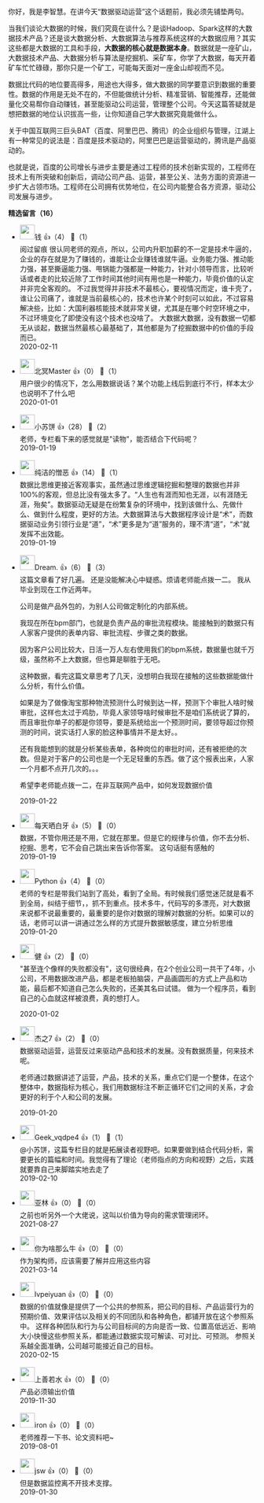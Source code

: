 你好，我是李智慧。在讲今天“数据驱动运营”这个话题前，我必须先铺垫两句。

当我们谈论大数据的时候，我们究竟在谈什么？是谈Hadoop、Spark这样的大数据技术产品？还是谈大数据分析、大数据算法与推荐系统这样的大数据应用？其实这些都是大数据的工具和手段，**大数据的核心就是数据本身**。数据就是一座矿山，大数据技术产品、大数据分析与算法是挖掘机、采矿车，你学了大数据，每天开着矿车忙忙碌碌，那你只是一个矿工，可能每天面对一座金山却视而不见。

数据比代码的地位要高得多，用途也大得多，做大数据的同学要意识到数据的重要性。数据的作用是无处不在的，不但能做统计分析、精准营销、智能推荐，还能做量化交易帮你自动赚钱，甚至能驱动公司运营，管理整个公司。今天这篇答疑就是想把数据的地位认识拔高一些，让你知道自己学大数据究竟能做什么。

关于中国互联网三巨头BAT（百度、阿里巴巴、腾讯）的企业组织与管理，江湖上有一种常见的说法是：百度是技术驱动的，阿里巴巴是运营驱动的，腾讯是产品驱动的。

也就是说，百度的公司增长与进步主要是通过工程师的技术创新实现的，工程师在技术上有所突破和创新后，调动公司产品、运营，甚至公关、法务方面的资源进一步扩大占领市场。工程师在公司拥有优势地位，在公司内能整合各方资源，驱动公司发展与进步。
<div><strong>精选留言（16）</strong></div><ul>
<li><img src="https://static001.geekbang.org/account/avatar/00/0f/67/f4/9a1feb59.jpg" width="30px"><span>钱</span> 👍（4） 💬（1）<div>阅过留痕
很认同老师的观点，所以，公司内升职加薪的不一定是技术牛逼的，企业的存在就是为了赚钱的，谁能让企业赚钱谁就牛逼。业务能力强、推动能力强，甚至撕逼能力强、甩锅能力强都是一种能力，针对小领导而言，比较听话或者走的比较近除了工作时间其他时间有用也是一种能力，毕竟价值的认定并非完全客观的。
不过我觉得并非技术不最核心，要视情况而定，谁卡壳了，谁让公司痛了，谁就是当前最核心的，技术也许某个时刻可以如此，不过容易解决些，比如：大国利器核能技术就非常关键，尤其是在哪个时空环境之中，不过环境变化了即使没有这个技术也没啥了。
大数据大数据，没有数据一切都无从谈起，数据当然最核心最基础了，其他都是为了挖掘数据中的价值的手段而已。</div>2020-02-11</li><br/><li><img src="https://static001.geekbang.org/account/avatar/00/0f/79/7e/c38ac02f.jpg" width="30px"><span>北冥Master</span> 👍（0） 💬（1）<div>用户很少的情况下，怎么用数据说话？某个功能上线后到底行不行，样本太少也说明不了什么吧</div>2020-01-01</li><br/><li><img src="https://static001.geekbang.org/account/avatar/00/13/09/33/57757a23.jpg" width="30px"><span>小苏饼</span> 👍（28） 💬（2）<div>老师，专栏看下来的感觉就是&quot;读物&quot;，能否结合下代码呢？</div>2019-01-19</li><br/><li><img src="https://static001.geekbang.org/account/avatar/00/11/40/10/b6bf3c3c.jpg" width="30px"><span>纯洁的憎恶</span> 👍（14） 💬（1）<div>数据比思维更接近客观事实，虽然通过思维逻辑挖掘和整理的数据也并非100%的客观，但总比没有强太多了。“人生也有涯而知也无涯，以有涯随无涯，殆矣”。数据驱动无疑是在纷繁复杂的环境中，找到该做什么、先做什么、做到什么程度，更好的方法。大数据算法与大数据程序设计是“术”，而数据驱动业务引领行业是“道”，“术”更多是为“道”服务的，理不清“道”，“术”就发挥不出效能。</div>2019-01-19</li><br/><li><img src="https://static001.geekbang.org/account/avatar/00/12/1d/d6/76fe5259.jpg" width="30px"><span>Dream.</span> 👍（6） 💬（3）<div>这篇文章看了好几遍。
还是没能解决心中疑惑。烦请老师能点拨一二。
我从毕业到现在工作近两年。

公司是做产品外包的，为别人公司做定制化的内部系统。

我现在所在bpm部门，也就是负责产品的审批流程模块。能接触到的数据只有人家客户提供的表单内容、审批流程、步骤之类的数据。

因为客户公司比较大，日活一万人左右使用我们的bpm系统，数据量也就千万级，虽然称不上大数据，但也算是聊胜于无吧。

这种数据，看完这篇文章思考了几天，没想明白我现在接触的这些数据能做什么分析，有什么价值。

如果是为了做像淘宝那种物流预测什么时候到达一样，预测下个审批人啥时候审批，这样也太过于鸡肋，毕竟人家领导啥时候审批不是咱们系统说了算的，而且审批你单子的都是你领导，要是系统给出一个预测时间，要领导超过你预测的时间，说实话打人家的脸这种事情并不是太好。。

还有我能想到的就是分析某些表单，各种岗位的审批时间，还有被拒绝的次数。但是对于客户的公司也是一个无足轻重的东西。做了这个报表出来，人家一个月都不点开几次的。。。

希望李老师能点拨一二，在非互联网产品中，如何发现数据价值</div>2019-01-22</li><br/><li><img src="https://static001.geekbang.org/account/avatar/00/0f/54/9a/76c0af70.jpg" width="30px"><span>每天晒白牙</span> 👍（5） 💬（0）<div>数据，不管你用还是不用，它就在那里。但是它的规律与价值，你不去分析、挖掘、思考，它不会自己跳出来告诉你答案。
这句话挺有感触的</div>2019-01-19</li><br/><li><img src="https://static001.geekbang.org/account/avatar/00/13/79/9a/4f907ad6.jpg" width="30px"><span>Python</span> 👍（4） 💬（0）<div>老师的专栏是带我们站到了高处，看到了全局。有时候我们感觉迷茫就是看不到全局，纠结于细节，，抓不到重点。技术多牛，代码写的多漂亮，对大数据来说都不说最重要的，最重要的是你对数据的理解对数据的分析。如果可以的话，老师可以讲一讲通过怎么样的方式提升数据敏感度，建立分析思维</div>2019-01-20</li><br/><li><img src="https://static001.geekbang.org/account/avatar/00/1b/57/c4/9a7e6636.jpg" width="30px"><span>健</span> 👍（2） 💬（0）<div>&quot;甚至连个像样的失败都没有&quot;，这句很经典，在2个创业公司一共干了4年，小公司，不用数据改进产品，都是老板拍脑袋，产品画圆形的方式上产品和功能，最后都不知道自己怎么失败的，还美其名曰试错。
做为一个程序员，看到自己的心血就这样被浪费，真的想打人。
</div>2020-01-02</li><br/><li><img src="https://static001.geekbang.org/account/avatar/00/13/cb/50/66d0bd7f.jpg" width="30px"><span>杰之7</span> 👍（2） 💬（0）<div>数据驱动运营，运营反过来驱动产品和技术的发展。没有数据质量，何来技术呢。

老师通过数据讲述了运营，产品，技术的关系，重点它们是一个整体，在这个整体中，数据指标为核心，我们用数据标注不断正循环它们之间的关系，才会更好的利于个人和公司的发展。</div>2019-01-20</li><br/><li><img src="http://thirdwx.qlogo.cn/mmopen/vi_32/Q0j4TwGTfTKugZjntLzMGvDicZaX7pAuwNw3aneI2zZlicKh0fqsmmlJ9VRrSjBBJc1m8K6CPuV6WQuHic4zNZT8Q/132" width="30px"><span>Geek_vqdpe4</span> 👍（1） 💬（1）<div>@小苏饼，这篇专栏目的就是拓展读者视野吧。如果要做到结合代码分析，需要更长的篇幅和时间。我觉得有了理论（老师指点的方向和视野）之后，实践就要靠自己来脚踏实地去走了</div>2019-02-10</li><br/><li><img src="https://static001.geekbang.org/account/avatar/00/0f/8c/5c/3f164f66.jpg" width="30px"><span>亚林</span> 👍（0） 💬（0）<div>之前也听另外一个大佬说，这叫以价值为导向的需求管理闭环。</div>2021-08-27</li><br/><li><img src="https://static001.geekbang.org/account/avatar/00/16/f1/12/7dac30d6.jpg" width="30px"><span>你为啥那么牛</span> 👍（0） 💬（0）<div>作为架构师，应该需要了解并应用这些内容</div>2021-03-14</li><br/><li><img src="https://static001.geekbang.org/account/avatar/00/0f/4f/27/baf80628.jpg" width="30px"><span>lvpeiyuan</span> 👍（0） 💬（0）<div>数据的价值就像是提供了一个公共的参照系，把公司的目标、产品运营行为的预期价值、效果评估以及相关的不同团队和各种角色，都铺开放在这个参照系中。
这样各种团队和行为与公司目标间的方向是否一致、位置高低远近、影响大小快慢这些参照关系，都能通过数据实现可解读、可对比、可预测。
参照关系越全面准确，公司越可能接近自己的目标。</div>2020-02-15</li><br/><li><img src="https://static001.geekbang.org/account/avatar/00/19/3a/54/72402617.jpg" width="30px"><span>上善若水</span> 👍（0） 💬（0）<div>产品必须输出价值</div>2019-11-30</li><br/><li><img src="https://static001.geekbang.org/account/avatar/00/10/7b/64/9f404dd2.jpg" width="30px"><span>iron</span> 👍（0） 💬（0）<div>老师推荐一下书、论文资料吧~</div>2019-08-01</li><br/><li><img src="https://static001.geekbang.org/account/avatar/00/13/25/43/ab300d7c.jpg" width="30px"><span>jsw</span> 👍（0） 💬（0）<div>但是数据监控离不开技术支撑。</div>2019-01-30</li><br/>
</ul>